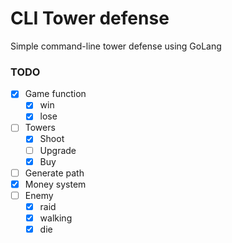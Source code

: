 # CLI Tower defense

Simple command-line tower defense using GoLang

### TODO
- [x] Game function
  - [x] win
  - [x] lose
- [ ] Towers
  - [x] Shoot
  - [ ] Upgrade
  - [x] Buy
- [ ] Generate path
- [x] Money system
- [ ] Enemy
  - [x] raid
  - [x] walking
  - [x] die
